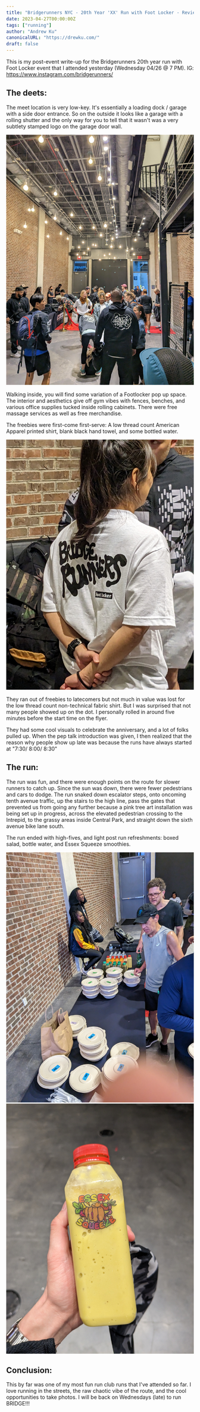 ```yaml
---
title: "Bridgerunners NYC - 20th Year 'XX' Run with Foot Locker - Review"
date: 2023-04-27T00:00:00Z
tags: ["running"]
author: "Andrew Ku"
canonicalURL: "https://drewku.com/"
draft: false
---
```


This is my post-event write-up for the Bridgerunners 20th year run with Foot Locker event that I attended yesterday (Wednesday 04/26 @ 7 PM).
IG: https://www.instagram.com/bridgerunners/

## The deets:
The meet location is very low-key. It's essentially a loading dock / garage with a side door entrance. So on the outside it looks like a garage with a rolling shutter and the only way for you to tell that it wasn't was a very subtlety stamped logo on the garage door wall. 

![Interior of the space, W33](images/meetup-space.jpg)

Walking inside, you will find some variation of a Footlocker pop up space. The interior and aesthetics give off gym vibes with fences, benches, and various office supplies tucked inside rolling cabinets. There were free massage services as well as free merchandise. 

The freebies were first-come first-serve: A low thread count American Apparel printed shirt, blank black hand towel, and some bottled water.

![The backside of the free shirt](images/shirt.jpg)

They ran out of freebies to latecomers but not much in value was lost for the low thread count non-technical fabric shirt. But I was surprised that not many people showed up on the dot. I personally rolled in around five minutes before the start time on the flyer.  

They had some cool visuals to celebrate the anniversary, and a lot of folks pulled up. When the pep talk introduction was given, I then realized that the reason why people show up late was because the runs have always started at "7:30/ 8:00/ 8:30" 

## The run:
The run was fun, and there were enough points on the route for slower runners to catch up. Since the sun was down, there were fewer pedestrians and cars to dodge. 
The run snaked down escalator steps, onto oncoming tenth avenue traffic, up the stairs to the high line, pass the gates that prevented us from going any further because a pink tree art installation was being set up in progress, across the elevated pedestrian crossing to the Intrepid, to the grassy areas inside Central Park, and straight down the sixth avenue bike lane south. 

The run ended with high-fives, and light post run refreshments: boxed salad, bottle water, and Essex Squeeze smoothies. 

![Post-run noms](images/postrunnoms.jpg)
![Essex Squeeze: Banana + ??? smoothie](images/smoothie.jpg)

## Conclusion: 
This by far was one of my most fun run club runs that I've attended so far. I love running in the streets, the raw chaotic vibe of the route, and the cool opportunities to take photos. I will be back on Wednesdays (late) to run BRIDGE!!!